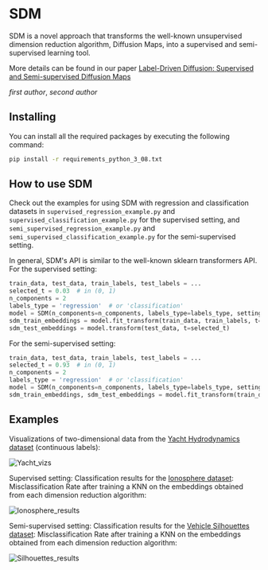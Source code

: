 # SDM

SDM is a novel approach that transforms the well-known
unsupervised dimension reduction algorithm, Diffusion Maps, into a supervised and semi-supervised learning tool.

More details can be found in our paper [Label-Driven Diffusion: Supervised and Semi-supervised Diffusion Maps](https://arxiv.org/******)

*first author*, *second author*

## Installing
You can install all the required packages by executing the following command:

```bash
pip install -r requirements_python_3_08.txt
```

## How to use SDM
Check out the examples for using SDM with regression and classification datasets in `supervised_regression_example.py` and
`supervised_classification_example.py` for the supervised setting, and `semi_supervised_regression_example.py` and
`semi_supervised_classification_example.py` for the semi-supervised setting.

In general, SDM's API is similar to the well-known sklearn transformers API. For the supervised setting:

```python
train_data, test_data, train_labels, test_labels = ...
selected_t = 0.03  # in (0, 1)
n_components = 2
labels_type = 'regression'  # or 'classification'
model = SDM(n_components=n_components, labels_type=labels_type, setting='supervised')
sdm_train_embeddings = model.fit_transform(train_data, train_labels, t=selected_t)
sdm_test_embeddings = model.transform(test_data, t=selected_t)
```

For the semi-supervised setting:

```python
train_data, test_data, train_labels, test_labels = ...
selected_t = 0.93  # in (0, 1)
n_components = 2
labels_type = 'regression'  # or 'classification'
model = SDM(n_components=n_components, labels_type=labels_type, setting='semi-supervised')
sdm_train_embeddings, sdm_test_embeddings = model.fit_transform(train_data, train_labels, test_data, t=selected_t)
```

## Examples
Visualizations of two-dimensional data from the [Yacht Hydrodynamics dataset](https://archive.ics.uci.edu/dataset/243/yacht+hydrodynamics) (continuous labels):

![Yacht_vizs](https://github.com/harel147/sdm/assets/63463677/1271d5e4-802d-4bfb-9f4f-771ee9675f15)

Supervised setting: Classification results for the
[Ionosphere dataset](): Misclassification Rate after training a
KNN on the embeddings obtained from each dimension reduction algorithm:

![Ionosphere_results](https://github.com/user-attachments/assets/c2c7b40f-325c-4bba-8ce2-0e3b424dc417)

Semi-supervised setting: Classification results for the
[Vehicle Silhouettes dataset](https://archive.ics.uci.edu/dataset/149/statlog+vehicle+silhouettes): Misclassification Rate after training a
KNN on the embeddings obtained from each dimension reduction algorithm:

![Silhouettes_results](https://github.com/harel147/sdm/assets/63463677/bd4f4aee-70a8-4307-b74b-40857a3ac9cf)
